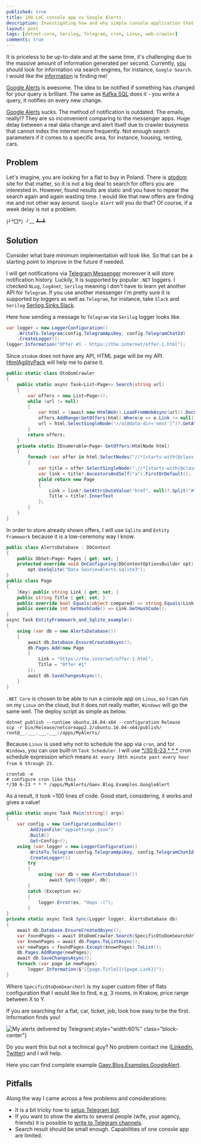 ```yaml
---
published: true
title: 100 LoC console app vs Google Alerts
description: Investigating how and why simple console application that's written in .Net Core can work even better than Google Alerts.
layout: post
tags: [dotnet-core, Serilog, Telegram, cron, Linux, web-crawler]
comments: true
---
```


It is priceless to be up-to-date and at the same time, it's challenging due to the massive amount of information generated per second. Currently, <ins>you</ins> should look for information via search engines, for instance, `Google Search`. I would like the <ins>information</ins> is finding me!

[Google Alerts](https://www.google.com/alerts) is awesome. The idea to be notified if something has changed for your query is brilliant. The same as [Kafka SQL](https://www.confluent.io/product/ksql/) does it - you write a query, it notifies on every new change.

[Google Alerts](https://www.google.com/alerts) sucks. The method of notification is outdated. The emails, really!? They are so inconvenient comparing to the messenger apps. Huge delay between a real data change and alert itself due to crawler busyness that cannot index the internet more frequently. Not enough search parameters if it comes to a specific area, for instance, housing, renting, cars.

## Problem

Let's imagine, you are looking for a flat to buy in Poland. There is [otodom](https://www.otodom.pl/) site for that matter, so it is not a big deal to search for offers you are interested in. However, found results are static and you have to repeat the search again and again wasting time. I would like that new offers are finding me and not other way around. `Google Alert` will you do that? Of course, if a week delay is not a problem.

(╯°□°）╯︵ ┻━┻

## Solution

Consider what bare minimum implementation will look like. So that can be a starting point to improve in the future if needed.

I will get notifications via [Telegram Messenger](https://telegram.org/) moreover it will store notification history. Luckily, it is supported by popular `.NET` loggers. I checked `NLog`, `log4net`, `Serilog` meaning I don't have to learn yet another API for `Telegram`. If you use another messenger I'm pretty sure it is supported by loggers as well as `Telegram`, for instance, take `Slack` and `Serilog` [Serilog.Sinks.Slack](https://github.com/mgibas/serilog-sinks-slack).

Here how sending a message to `Telegram` via `Serilog` logger looks like.

```c#
var logger = new LoggerConfiguration()
    .WriteTo.Telegram(config.TelegramApiKey, config.TelegramChatId)
    .CreateLogger();
logger.Information("Offer #1 - https://the.internet/offer-1.html");
```

Since `otodom` does not have any API, HTML page will be my API. [HtmlAgilityPack](https://www.nuget.org/packages/HtmlAgilityPack/) will help me to parse it.

```c#
public static class OtoDomCrawler
{
    public static async Task<List<Page>> Search(string url)
    {
        var offers = new List<Page>();
        while (url != null)
        {
            var html = (await new HtmlWeb().LoadFromWebAsync(url)).DocumentNode;
            offers.AddRange(GetOffers(html).Where(e => e.Link != null));
            url = html.SelectSingleNode("//a[@data-dir='next']")?.GetAttributeValue("href", null);
        }
        return offers;
    }
    private static IEnumerable<Page> GetOffers(HtmlNode html)
    {
        foreach (var offer in html.SelectNodes("//*[starts-with(@class, 'offer-item-details')]"))
        {
            var title = offer.SelectSingleNode(".//*[starts-with(@class, 'offer-item-title')]");
            var link = title?.AncestorsAndSelf("a").FirstOrDefault();
            yield return new Page
            {
                Link = link?.GetAttributeValue("href", null)?.Split("#")?.FirstOrDefault(),
                Title = title?.InnerText
            };
        }
    }
}
```

In order to store already shown offers, I will use `Sqlite` and `Entity Framework` because it is a low-ceremony way I know.

```c#
public class AlertsDatabase : DbContext
{
    public DbSet<Page> Pages { get; set; }
    protected override void OnConfiguring(DbContextOptionsBuilder opt) =>
        opt.UseSqlite("Data Source=Alerts.sqlite3");
}
public class Page
{
    [Key] public string Link { get; set; }
    public string Title { get; set; }
    public override bool Equals(object compared) => string.Equals(Link, ((Page) compared).Link);
    public override int GetHashCode() => Link.GetHashCode();
}
async Task EntityFramework_and_Sqlite_example()
{
    using (var db = new AlertsDatabase())
    {
        await db.Database.EnsureCreatedAsync();
        db.Pages.Add(new Page
        {
            Link = "https://the.internet/offer-1.html",
            Title = "Offer #1"
        });
        await db.SaveChangesAsync();
    }
}
```

`.NET Core` is chosen to be able to run a console app on `Linux`, so I can run on my `Linux` on the cloud, but it does not really matter, `Windows` will go the same well. The deploy script as simple as below.

```shell
dotnet publish --runtime ubuntu.16.04-x64 --configuration Release
scp -r bin/Release/netcoreapp2.2/ubuntu.16.04-x64/publish/ root@__.___.___.___:/apps/MyAlerts/
```

Because `Linux` is used why not to schedule the app via `cron`, and for `Windows`, you can use built-in `Task Scheduler`. I will use [\*/30 6-23 \* \* \*](https://crontab.guru/#*/30_6-23_*_*_*) cron schedule expression which means `At every 30th minute past every hour from 6 through 23`.

```shell
crontab -e
# configure cron like this
*/30 6-23 * * * /apps/MyAlerts/Gaev.Blog.Examples.GoogleAlert
```

As a result, it took ~100 lines of code. Good start, considering, it works and gives a value!

```c#
public static async Task Main(string[] args)
{
    var config = new ConfigurationBuilder()
        .AddJsonFile("appsettings.json")
        .Build()
        .Get<Config>();
    using (var logger = new LoggerConfiguration()
        .WriteTo.Telegram(config.TelegramApiKey, config.TelegramChatId)
        .CreateLogger())
        try
        {
            using (var db = new AlertsDatabase())
                await Sync(logger, db);
        }
        catch (Exception ex)
        {
            logger.Error(ex, "Oops :(");
        }
}
private static async Task Sync(Logger logger, AlertsDatabase db)
{
    await db.Database.EnsureCreatedAsync();
    var foundPages = await OtoDomCrawler.Search(SpecificOtoDomSearchUrl);
    var knownPages = await db.Pages.ToListAsync();
    var newPages = foundPages.Except(knownPages).ToList();
    db.Pages.AddRange(newPages);
    await db.SaveChangesAsync();
    foreach (var page in newPages)
        logger.Information($"[{page.Title}]({page.Link})");
}
```

Where `SpecificOtoDomSearchUrl` is my super custom filter of flats configuration that I would like to find, e.g. 3 rooms, in Krakow, price range between X to Y.

If you are searching for a flat, car, ticket, job, look how easy to be the first. Information finds you! 

![My alerts delivered by Telegram](/img/telegram-alerts-example.png "My alerts delivered by Telegram" ){:style="width:60%" class="block-center"}

Do you want this but not a technical guy? No problem contact me ([LinkedIn](https://ua.linkedin.com/in/vladimirgayevoy), [Twitter](https://twitter.com/vgman)) and I will help.

Here you can find complete example [Gaev.Blog.Examples.GoogleAlert](https://github.com/gaevoy/Gaev.Blog.Examples/tree/1.5.0/Gaev.Blog.Examples.GoogleAlert).

## Pitfalls

Along the way I came across a few problems and considerations:

* It is a bit tricky how to [setup Telegram bot](https://github.com/oxozle/serilog-sinks-telegram/issues/1).
* If you want to show the alerts to several people (wife, your agency, friends) it is possible to [write to Telegram channels](https://stackoverflow.com/a/42109561/1400547).
* Search result should be small enough. Capabilities of one console app are limited.